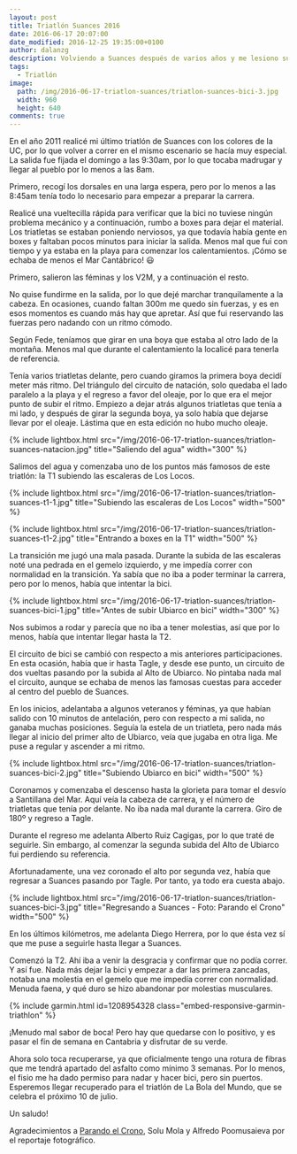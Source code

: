 ```yaml
---
layout: post
title: Triatlón Suances 2016
date: 2016-06-17 20:07:00
date_modified: 2016-12-25 19:35:00+0100
author: dalanzg
description: Volviendo a Suances después de varios años y me lesiono subiendo las escaleras. Pude finalizar la bici.
tags:
  - Triatlón
image:
  path: /img/2016-06-17-triatlon-suances/triatlon-suances-bici-3.jpg
  width: 960
  height: 640
comments: true
---
```


En el año 2011 realicé mi último triatlón de Suances con los colores de la UC, por lo que volver a correr en el mismo escenario se hacía muy especial. La salida fue fijada el domingo a las 9:30am, por lo que tocaba madrugar y llegar al pueblo por lo menos a las 8am.

Primero, recogí los dorsales en una larga espera, pero por lo menos a las 8:45am tenía todo lo necesario para empezar a preparar la carrera.

Realicé una vueltecilla rápida para verificar que la bici no tuviese ningún problema mecánico y a continuación, rumbo a boxes para dejar el material. Los triatletas se estaban poniendo nerviosos, ya que todavía había gente en boxes y faltaban pocos minutos para iniciar la salida. Menos mal que fui con tiempo y ya estaba en la playa para comenzar los calentamientos. ¡Cómo se echaba de menos el Mar Cantábrico! 😃

Primero, salieron las féminas y los V2M, y a continuación el resto.

No quise fundirme en la salida, por lo que dejé marchar tranquilamente a la cabeza. En ocasiones, cuando faltan 300m me quedo sin fuerzas, y es en esos momentos es cuando más hay que apretar. Así que fui reservando las fuerzas pero nadando con un ritmo cómodo.

Según Fede, teníamos que girar en una boya que estaba al otro lado de la montaña. Menos mal que durante el calentamiento la localicé para tenerla de referencia.

Tenía varios triatletas delante, pero cuando giramos la primera boya decidí meter más ritmo. Del triángulo del circuito de natación, solo quedaba el lado paralelo a la playa y el regreso a favor del oleaje, por lo que era el mejor punto de subir el ritmo. Empiezo a dejar atrás algunos triatletas que tenía a mi lado, y después de girar la segunda boya, ya solo había que dejarse llevar por el oleaje. Lástima que en esta edición no hubo mucho oleaje.

{% include lightbox.html src="/img/2016-06-17-triatlon-suances/triatlon-suances-natacion.jpg" title="Saliendo del agua" width="300" %}

Salimos del agua y comenzaba uno de los puntos más famosos de este triatlón: la T1 subiendo las escaleras de Los Locos.

{% include lightbox.html src="/img/2016-06-17-triatlon-suances/triatlon-suances-t1-1.jpg" title="Subiendo las escaleras de Los Locos" width="500" %}

{% include lightbox.html src="/img/2016-06-17-triatlon-suances/triatlon-suances-t1-2.jpg" title="Entrando a boxes en la T1" width="500" %}

La transición me jugó una mala pasada. Durante la subida de las escaleras noté una pedrada en el gemelo izquierdo, y me impedía correr con normalidad en la transición. Ya sabía que no iba a poder terminar la carrera, pero por lo menos, había que intentar la bici.

{% include lightbox.html src="/img/2016-06-17-triatlon-suances/triatlon-suances-bici-1.jpg" title="Antes de subir Ubiarco en bici" width="300" %}

Nos subimos a rodar y parecía que no iba a tener molestias, así que por lo menos, había que intentar llegar hasta la T2. 

El circuito de bici se cambió con respecto a mis anteriores participaciones. En esta ocasión, había que ir hasta Tagle, y desde ese punto, un circuito de dos vueltas pasando por la subida al Alto de Ubiarco. No pintaba nada mal el circuito, aunque se echaba de menos las famosas cuestas para acceder al centro del pueblo de Suances.

En los inicios, adelantaba a algunos veteranos y féminas, ya que habían salido con 10 minutos de antelación, pero con respecto a mi salida, no ganaba muchas posiciones. Seguía la estela de un triatleta, pero nada más llegar al inicio del primer alto de Ubiarco, veía que jugaba en otra liga. Me puse a regular y ascender a mi ritmo.

{% include lightbox.html src="/img/2016-06-17-triatlon-suances/triatlon-suances-bici-2.jpg" title="Subiendo Ubiarco en bici" width="500" %}

Coronamos y comenzaba el descenso hasta la glorieta para tomar el desvío a Santillana del Mar. Aquí veía la cabeza de carrera, y el número de triatletas que tenía por delante. No iba nada mal durante la carrera. Giro de 180º y regreso a Tagle.

Durante el regreso me adelanta Alberto Ruiz Cagigas, por lo que traté de seguirle. Sin embargo, al comenzar la segunda subida del Alto de Ubiarco fui perdiendo su referencia.

Afortunadamente, una vez coronado el alto por segunda vez, había que regresar a Suances pasando por Tagle. Por tanto, ya todo era cuesta abajo.

{% include lightbox.html src="/img/2016-06-17-triatlon-suances/triatlon-suances-bici-3.jpg" title="Regresando a Suances - Foto: Parando el Crono" width="500" %}

En los últimos kilómetros, me adelanta Diego Herrera, por lo que ésta vez sí que me puse a seguirle hasta llegar a Suances.

Comenzó la T2. Ahí iba a venir la desgracia y confirmar que no podía correr. Y así fue. Nada más dejar la bici y empezar a dar las primera zancadas, notaba una molestia en el gemelo que me impedía correr con normalidad. Menuda faena, y qué duro se hizo abandonar por molestias musculares.

{% include garmin.html id=1208954328 class="embed-responsive-garmin-triathlon" %}

¡Menudo mal sabor de boca! Pero hay que quedarse con lo positivo, y es pasar el fin de semana en Cantabria y disfrutar de su verde.

Ahora solo toca recuperarse, ya que oficialmente tengo una rotura de fibras que me tendrá apartado del asfalto como mínimo 3 semanas. Por lo menos, el fisio me ha dado permiso para nadar y hacer bici, pero sin puertos. Esperemos llegar recuperado para el triatlón de La Bola del Mundo, que se celebra el próximo 10 de julio.

Un saludo!

Agradecimientos a [Parando el Crono](https://www.facebook.com/profile.php?id=100009802807492), Solu Mola y Alfredo Poomusaieva por el reportaje fotográfico.
